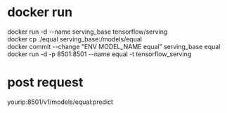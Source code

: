 # docker run
docker run -d --name serving_base tensorflow/serving  
docker cp ./equal serving_base:/models/equal  
docker commit --change "ENV MODEL_NAME equal" serving_base equal  
docker run -d -p 8501:8501 --name equal -t tensorflow_serving  

# post request
yourip:8501/v1/models/equal:predict  
